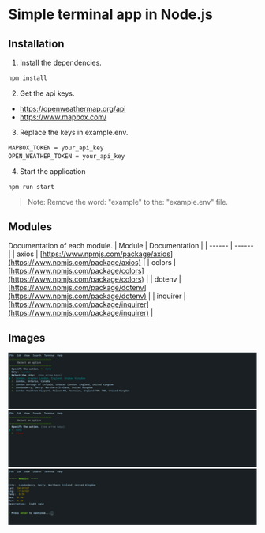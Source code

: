# Simple terminal app in Node.js

## Installation

1. Install the dependencies.

```sh
npm install
```

2. Get the api keys.
- https://openweathermap.org/api
- https://www.mapbox.com/

3. Replace the keys in example.env.
```sh
MAPBOX_TOKEN = your_api_key
OPEN_WEATHER_TOKEN = your_api_key
```

4. Start the application
```sh
npm run start
```

> Note: Remove the word: "example" to the: "example.env" file.

## Modules
Documentation of each module.
| Module | Documentation |
| ------ | ------ |
| axios | [https://www.npmjs.com/package/axios](https://www.npmjs.com/package/axios) |
| colors | [https://www.npmjs.com/package/colors](https://www.npmjs.com/package/colors) |
| dotenv | [https://www.npmjs.com/package/dotenv](https://www.npmjs.com/package/dotenv) |
| inquirer | [https://www.npmjs.com/package/inquirer](https://www.npmjs.com/package/inquirer) |

## Images
![](/images/cities.png)
![](/images/menu.png)
![](/images/result.png)